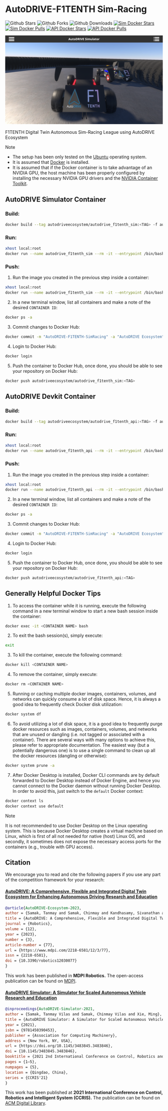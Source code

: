 # AutoDRIVE-F1TENTH Sim-Racing

![Github Stars](https://img.shields.io/github/stars/AutoDRIVE-Ecosystem/AutoDRIVE-F1TENTH-Sim-Racing?style=flat&color=blue&label=stars&logo=github&logoColor=white)
![Github Forks](https://img.shields.io/github/forks/AutoDRIVE-Ecosystem/AutoDRIVE-F1TENTH-Sim-Racing?style=flat&color=blue&label=forks&logo=github&logoColor=white)
![Github Downloads](https://img.shields.io/github/downloads/AutoDRIVE-Ecosystem/AutoDRIVE-F1TENTH-Sim-Racing/total?style=flat&color=blue&label=downloads&logo=github&logoColor=white)
[![Sim Docker Stars](https://badgen.net/docker/stars/autodriveecosystem/autodrive_f1tenth_sim?icon=docker&label=sim%20stars)](https://hub.docker.com/r/autodriveecosystem/autodrive_f1tenth_sim/)
[![Sim Docker Pulls](https://badgen.net/docker/pulls/autodriveecosystem/autodrive_f1tenth_sim?icon=docker&label=sim%20pulls)](https://hub.docker.com/r/autodriveecosystem/autodrive_f1tenth_sim/)
[![API Docker Stars](https://badgen.net/docker/stars/autodriveecosystem/autodrive_f1tenth_api?icon=docker&label=api%20stars)](https://hub.docker.com/r/autodriveecosystem/autodrive_f1tenth_api/)
[![API Docker Pulls](https://badgen.net/docker/pulls/autodriveecosystem/autodrive_f1tenth_api?icon=docker&label=api%20pulls)](https://hub.docker.com/r/autodriveecosystem/autodrive_f1tenth_api/)

![AutoDRIVE-F1TENTH Sim-Racing](Banner.png)

F1TENTH Digital Twin Autonomous Sim-Racing League using AutoDRIVE Ecosystem

> [!NOTE]
> - The setup has been only tested on the [Ubuntu](https://ubuntu.com) operating system.
> - It is assumed that [Docker](https://docs.docker.com/engine/install) is installed.
> - It is assumed that if the Docker container is to take advantage of an NVIDIA GPU, the host machine has been properly configured by installing the necessary NVIDIA GPU drivers and the [NVIDIA Container Toolkit](https://docs.nvidia.com/datacenter/cloud-native/container-toolkit/latest/index.html).

## AutoDRIVE Simulator Container

### Build:

```bash
docker build --tag autodriveecosystem/autodrive_f1tenth_sim:<TAG> -f autodrive_simulator.Dockerfile .
```

### Run:

```bash
xhost local:root
docker run --name autodrive_f1tenth_sim --rm -it --entrypoint /bin/bash --network=host --ipc=host -v /tmp/.X11-unix:/tmp.X11-umix:rw --env DISPLAY --privileged --gpus all autodriveecosystem/autodrive_f1tenth_sim:<TAG>
```

### Push:

1. Run the image you created in the previous step inside a container:
```bash
xhost local:root
docker run --name autodrive_f1tenth_sim --rm -it --entrypoint /bin/bash --network=host --ipc=host -v /tmp/.X11-unix:/tmp.X11-umix:rw --env DISPLAY --privileged --gpus all autodriveecosystem/autodrive_f1tenth_sim:<TAG>
```

2. In a new terminal window, list all containers and make a note of the desired `CONTAINER ID`:
```bash
docker ps -a
```

3. Commit changes to Docker Hub:
```bash
docker commit -m "AutoDRIVE-F1TENTH-SimRacing" -a "AutoDRIVE Ecosystem" <CONTAINER ID> autodriveecosystem/autodrive_f1tenth_sim:<TAG>
```

4. Login to Docker Hub:
```bash
docker login
```

5. Push the container to Docker Hub, once done, you should be able to see your repository on Docker Hub:
```bash
docker push autodriveecosystem/autodrive_f1tenth_sim:<TAG>
```

## AutoDRIVE Devkit Container

### Build:

```bash
docker build --tag autodriveecosystem/autodrive_f1tenth_api:<TAG> -f autodrive_devkit.Dockerfile .
```

### Run:

```bash
xhost local:root
docker run --name autodrive_f1tenth_api --rm -it --entrypoint /bin/bash --network=host --ipc=host -v /tmp/.X11-unix:/tmp.X11-umix:rw --env DISPLAY --privileged --gpus all autodriveecosystem/autodrive_f1tenth_api:<TAG>
```

### Push:

1. Run the image you created in the previous step inside a container:
```bash
xhost local:root
docker run --name autodrive_f1tenth_api --rm -it --entrypoint /bin/bash --network=host --ipc=host -v /tmp/.X11-unix:/tmp.X11-umix:rw --env DISPLAY --privileged --gpus all autodriveecosystem/autodrive_f1tenth_api:<TAG>
```

2. In a new terminal window, list all containers and make a note of the desired `CONTAINER ID`:
```bash
docker ps -a
```

3. Commit changes to Docker Hub:
```bash
docker commit -m "AutoDRIVE-F1TENTH-SimRacing" -a "AutoDRIVE Ecosystem" <CONTAINER ID> autodriveecosystem/autodrive_f1tenth_api:<TAG>
```

4. Login to Docker Hub:
```bash
docker login
```

5. Push the container to Docker Hub, once done, you should be able to see your repository on Docker Hub:
```bash
docker push autodriveecosystem/autodrive_f1tenth_api:<TAG>
```

## Generally Helpful Docker Tips
1. To access the container while it is running, execute the following command in a new terminal window to start a new bash session inside the container:
```bash
docker exec -it <CONTAINER NAME> bash
```

2. To exit the bash session(s), simply execute:
```bash
exit
```

3. To kill the container, execute the following command:
```bash
docker kill <CONTAINER NAME>
```

4. To remove the container, simply execute:
```bash
docker rm <CONTAINER NAME>
```

5. Running or caching multiple docker images, containers, volumes, and networks can quickly consume a lot of disk space. Hence, it is always a good idea to frequently check Docker disk utilization:
```bash
docker system df
```

6. To avoid utilizing a lot of disk space, it is a good idea to frequently purge docker resources such as images, containers, volumes, and networks that are unused or dangling (i.e. not tagged or associated with a container). There are several ways with many options to achieve this, please refer to appropriate documentation. The easiest way (but a potentially dangerous one) is to use a single command to clean up all the docker resources (dangling or otherwise):
```bash
docker system prune -a
```

7. After Docker Desktop is installed, Docker CLI commands are by default forwarded to Docker Desktop instead of Docker Engine, and hence you cannot connect to the Docker daemon without running Docker Desktop. In order to avoid this, just switch to the `default` Docker context:
```bash
docker context ls
docker context use default
```
> [!NOTE]
> It is not recommended to use Docker Desktop on the Linux operating system. This is because Docker Desktop creates a virtual machine based on Linux, which is first of all not needed for native (host) Linux OS, and secondly, it sometimes does not expose the necessary access ports for the containers (e.g., trouble with GPU access).

## Citation

We encourage you to read and cite the following papers if you use any part of the competition framework for your research:

#### [AutoDRIVE: A Comprehensive, Flexible and Integrated Digital Twin Ecosystem for Enhancing Autonomous Driving Research and Education](https://arxiv.org/abs/2212.05241)
```bibtex
@article{AutoDRIVE-Ecosystem-2023,
author = {Samak, Tanmay and Samak, Chinmay and Kandhasamy, Sivanathan and Krovi, Venkat and Xie, Ming},
title = {AutoDRIVE: A Comprehensive, Flexible and Integrated Digital Twin Ecosystem for Autonomous Driving Research & Education},
journal = {Robotics},
volume = {12},
year = {2023},
number = {3},
article-number = {77},
url = {https://www.mdpi.com/2218-6581/12/3/77},
issn = {2218-6581},
doi = {10.3390/robotics12030077}
}
```
This work has been published in **MDPI Robotics.** The open-access publication can be found on [MDPI](https://doi.org/10.3390/robotics12030077).

#### [AutoDRIVE Simulator: A Simulator for Scaled Autonomous Vehicle Research and Education](https://arxiv.org/abs/2103.10030)
```bibtex
@inproceedings{AutoDRIVE-Simulator-2021,
author = {Samak, Tanmay Vilas and Samak, Chinmay Vilas and Xie, Ming},
title = {AutoDRIVE Simulator: A Simulator for Scaled Autonomous Vehicle Research and Education},
year = {2021},
isbn = {9781450390453},
publisher = {Association for Computing Machinery},
address = {New York, NY, USA},
url = {https://doi.org/10.1145/3483845.3483846},
doi = {10.1145/3483845.3483846},
booktitle = {2021 2nd International Conference on Control, Robotics and Intelligent System},
pages = {1–5},
numpages = {5},
location = {Qingdao, China},
series = {CCRIS'21}
}
```
This work has been published at **2021 International Conference on Control, Robotics and Intelligent System (CCRIS).** The publication can be found on [ACM Digital Library](https://dl.acm.org/doi/abs/10.1145/3483845.3483846).
